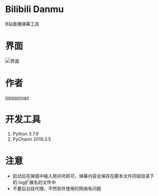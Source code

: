 # Bilibili Danmu

B站直播弹幕工具

# 界面

![界面](https://user-images.githubusercontent.com/46235235/186716199-f3ee40ea-4188-4c87-8994-095a25fd46f1.png)

# 作者

[jonssonyan](https://jonssonyan.com)

# 开发工具

1. Python 3.7.9
2. PyCharm 2019.3.5

# 注意

- 启动后在弹窗中输入房间号即可，弹幕内容会保存在脚本文件同级目录下的.log扩展名的文件中
- 不要后台挂代理，不然软件使用时网络有问题
